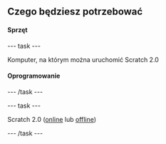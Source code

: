 ## Czego będziesz potrzebować

#### Sprzęt

--- task ---

Komputer, na którym można uruchomić Scratch 2.0

#### Oprogramowanie

--- /task ---

--- task ---

Scratch 2.0 ([online](https://scratch.mit.edu/projects/editor/) lub [offline](https://scratch.mit.edu/scratch2download/))

--- /task ---